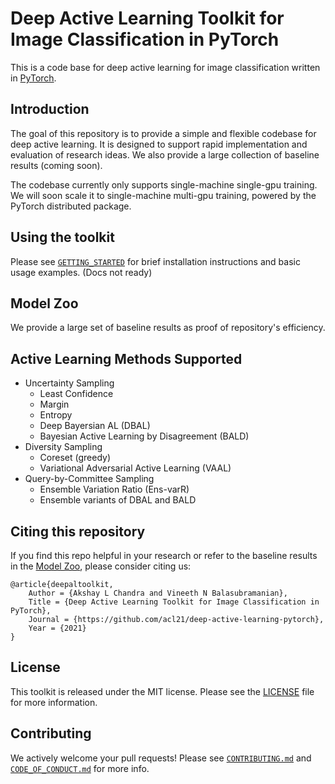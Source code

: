 # Deep Active Learning Toolkit for Image Classification in PyTorch

This is a code base for deep active learning for image classification written in [PyTorch](https://pytorch.org/). 

## Introduction

The goal of this repository is to provide a simple and flexible codebase for deep active learning. It is designed to support rapid implementation and evaluation of research ideas. We also provide a large collection of baseline results (coming soon).

The codebase currently only supports single-machine single-gpu training. We will soon scale it to single-machine multi-gpu training, powered by the PyTorch distributed package.
<!-- The codebase supports efficient single-machine multi-gpu training, powered by the PyTorch distributed package, and provides implementations of standard models including [ResNet](https://arxiv.org/abs/1512.03385), [ResNeXt](https://arxiv.org/abs/1611.05431), [EfficientNet](https://arxiv.org/abs/1905.11946), and [RegNet](https://arxiv.org/abs/2003.13678). -->

## Using the toolkit

Please see [`GETTING_STARTED`](docs/GETTING_STARTED.md) for brief installation instructions and basic usage examples. (Docs not ready)

## Model Zoo

We provide a large set of baseline results as proof of repository's efficiency.

## Active Learning Methods Supported
* Uncertainty Sampling
  * Least Confidence
  * Margin
  * Entropy
  * Deep Bayersian AL (DBAL)
  * Bayesian Active Learning by Disagreement (BALD)
* Diversity Sampling 
  * Coreset (greedy)
  * Variational Adversarial Active Learning (VAAL)
* Query-by-Committee Sampling
  * Ensemble Variation Ratio (Ens-varR)
  * Ensemble variants of DBAL and BALD


## Citing this repository

If you find this repo helpful in your research or refer to the baseline results in the [Model Zoo](MODEL_ZOO.md), please consider citing us:

```
@article{deepaltoolkit,
    Author = {Akshay L Chandra and Vineeth N Balasubramanian},
    Title = {Deep Active Learning Toolkit for Image Classification in PyTorch},
    Journal = {https://github.com/acl21/deep-active-learning-pytorch},
    Year = {2021}
}
```

## License

This toolkit is released under the MIT license. Please see the [LICENSE](LICENSE) file for more information.

## Contributing

We actively welcome your pull requests! Please see [`CONTRIBUTING.md`](docs/CONTRIBUTING.md) and [`CODE_OF_CONDUCT.md`](docs/CODE_OF_CONDUCT.md) for more info.
